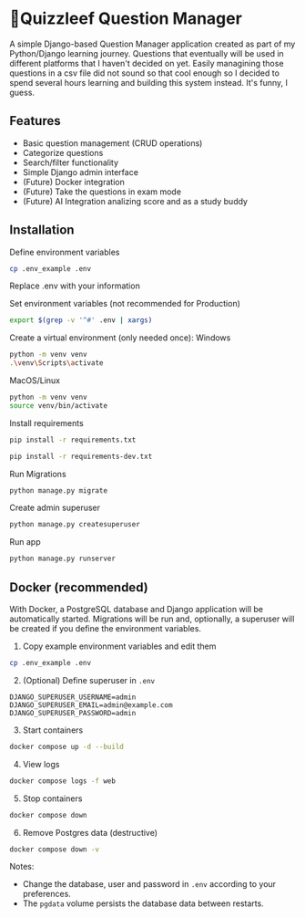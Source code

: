 # 🌿Quizzleef Question Manager

A simple Django-based Question Manager application created as part of my Python/Django learning journey. Questions that eventually will be used in different platforms that I haven't decided on yet. Easily managining those questions in a csv file did not sound so that cool enough so I decided to spend several hours learning and building this system instead. It's funny, I guess.

## Features
- Basic question management (CRUD operations)
- Categorize questions
- Search/filter functionality
- Simple Django admin interface
- (Future) Docker integration
- (Future) Take the questions in exam mode
- (Future) AI Integration analizing score and as a study buddy

## Installation
Define environment variables
```bash
cp .env_example .env
```

Replace .env with your information

Set environment variables (not recommended for Production)
```bash
export $(grep -v '^#' .env | xargs)
```


Create a virtual environment (only needed once):
Windows
```bash
python -m venv venv
.\venv\Scripts\activate
```
MacOS/Linux
```bash
python -m venv venv
source venv/bin/activate
```

Install requirements
```bash
pip install -r requirements.txt
```
```bash
pip install -r requirements-dev.txt
```

Run Migrations
```bash
python manage.py migrate
```

Create admin superuser
```bash
python manage.py createsuperuser
```

Run app
```bash
python manage.py runserver
```

## Docker (recommended)

With Docker, a PostgreSQL database and Django application will be automatically started. Migrations will be run and, optionally, a superuser will be created if you define the environment variables.

1) Copy example environment variables and edit them
```bash
cp .env_example .env
```

2) (Optional) Define superuser in `.env`
```dotenv
DJANGO_SUPERUSER_USERNAME=admin
DJANGO_SUPERUSER_EMAIL=admin@example.com
DJANGO_SUPERUSER_PASSWORD=admin
```

3) Start containers
```bash
docker compose up -d --build
```

4) View logs
```bash
docker compose logs -f web
```

5) Stop containers
```bash
docker compose down
```

6) Remove Postgres data (destructive)
```bash
docker compose down -v
```

Notes:
- Change the database, user and password in `.env` according to your preferences.
- The `pgdata` volume persists the database data between restarts.